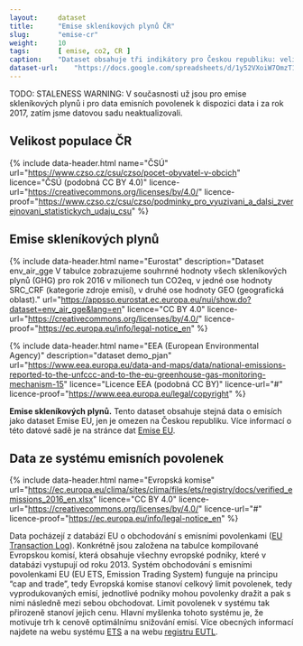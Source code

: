 ```yaml
---
layout:     dataset
title:      "Emise skleníkových plynů ČR"
slug:       "emise-cr"
weight:     10
tags:       [ emise, co2, CR ]
caption:    "Dataset obsahuje tři indikátory pro Českou republiku: velikost populace (k 1. 1. 2016), emise skleníkových plynů (CO2, N2O, CH4, HFC, PFC, SF6, NF3 a přepočet na CO2eq, pro rok 2016) a data ze systému emisních povolenek (za rok 2016)."
dataset-url:    "https://docs.google.com/spreadsheets/d/1y52VXoiW7OmzT1sm1UQeT0XhZTuKge1962A4pjFmqzg/edit?usp=sharing"
---
```

<div class="section"><div class="container" markdown="1">

TODO: STALENESS WARNING: V současnosti už jsou pro emise skleníkových plynů i pro data emisních povolenek k dispozici data i za rok 2017, zatím jsme datovou sadu neaktualizovali.

## Velikost populace ČR

{% include data-header.html name="ČSÚ" url="https://www.czso.cz/csu/czso/pocet-obyvatel-v-obcich" licence="ČSÚ (podobná CC BY 4.0)" licence-url="https://creativecommons.org/licenses/by/4.0/" licence-proof="https://www.czso.cz/csu/czso/podminky_pro_vyuzivani_a_dalsi_zverejnovani_statistickych_udaju_csu" %}

## Emise skleníkových plynů

{% include data-header.html name="Eurostat" description="Dataset env_air_gge V tabulce zobrazujeme souhrnné hodnoty všech skleníkových plynů (GHG) pro rok 2016 v milionech tun CO2eq, v jedné ose hodnoty SRC_CRF (kategorie zdroje emisí), v druhé ose hodnoty GEO (geografická oblast)." url="https://appsso.eurostat.ec.europa.eu/nui/show.do?dataset=env_air_gge&lang=en" licence="CC BY 4.0" licence-url="https://creativecommons.org/licenses/by/4.0/" licence-proof="https://ec.europa.eu/info/legal-notice_en" %}

{% include data-header.html name="EEA (European Environmental Agency)" description="dataset demo_pjan" url="https://www.eea.europa.eu/data-and-maps/data/national-emissions-reported-to-the-unfccc-and-to-the-eu-greenhouse-gas-monitoring-mechanism-15" licence="Licence EEA (podobná CC BY)" licence-url="#" licence-proof="https://www.eea.europa.eu/legal/copyright" %}

**Emise skleníkových plynů.** Tento dataset obsahuje stejná data o emisích jako dataset Emise EU, jen je omezen na Českou republiku. Více informací o této datové sadě je na stránce dat [Emise EU](https://www.faktaoklimatu.cz/datasety/emise-eu).

## Data ze systému emisních povolenek

{% include data-header.html name="Evropská komise" url="https://ec.europa.eu/clima/sites/clima/files/ets/registry/docs/verified_emissions_2016_en.xlsx" licence="CC BY 4.0" licence-url="https://creativecommons.org/licenses/by/4.0/" licence-url="#" licence-proof="https://ec.europa.eu/info/legal-notice_en" %}

Data pocházejí z databází EU o obchodování s emisními povolenkami ([EU Transaction Log](https://ec.europa.eu/clima/ets/oha.do?languageCode=en)). Konkrétně jsou založena na tabulce kompilované Evropskou komisí, která obsahuje všechny evropské podniky, které v databázi vystupují od roku 2013. Systém obchodování s emisními povolenkami EU (EU ETS, Emission Trading System) funguje na principu “cap and trade”, tedy Evropská komise stanoví celkový limit povolenek, tedy vyprodukovaných emisí, jednotlivé podniky mohou povolenky dražit a pak s nimi následně mezi sebou obchodovat. Limit povolenek v systému tak přirozeně stanoví jejich cenu. Hlavní myšlenka tohoto systému je, že motivuje trh k cenově optimálnímu snižování emisí. Více obecných informací najdete na webu systému [ETS](https://ec.europa.eu/clima/policies/ets_en) a na webu [registru EUTL](https://ec.europa.eu/clima/policies/ets/registry_en).
